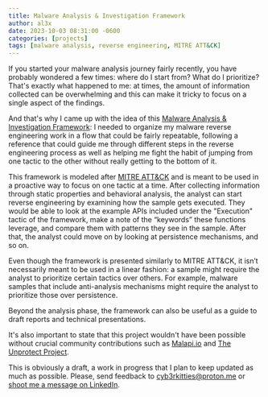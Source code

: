 ```yaml
---
title: Malware Analysis & Investigation Framework
author: al3x
date: 2023-10-03 08:31:00 -0600
categories: [projects]
tags: [malware analysis, reverse engineering, MITRE ATT&CK]
---
```


If you started your malware analysis journey fairly recently, you have probably wondered a few times: where do I start from? What do I prioritize? That's exactly what happened to me: at times, the amount of information collected can be overwhelming and this can make it tricky to focus on a single aspect of the findings.

And that's why I came up with the idea of this [Malware Analysis & Investigation Framework](https://docs.google.com/spreadsheets/d/1TfCJJmNhUQZ2eQnOFMjjx3hSurjAKj0l75YIP0Mr31g/edit#gid=1166422580): I needed to organize my malware reverse engineering work in a flow that could be fairly repeatable, following a reference that could guide me through different steps in the reverse engineering process as well as helping me fight the habit of jumping from one tactic to the other without really getting to the bottom of it.

This framework is modeled after [MITRE ATT&CK](https://attack.mitre.org/) and is meant to be used in a proactive way to focus on one tactic at a time. After collecting information through static properties and behavioral analysis, the analyst can start reverse engineering by examining how the sample gets executed. They would be able to look at the example APIs included under the "Execution" tactic of the framework, make a note of the “keywords” these functions leverage, and compare them with patterns they see in the sample. After that, the analyst could move on by looking at persistence mechanisms, and so on.

Even though the framework is presented similarly to MITRE ATT&CK, it isn’t necessarily meant to be used in a linear fashion: a sample might require the analyst to prioritize certain tactics over others. For example, malware samples that include anti-analysis mechanisms might require the analyst to prioritize those over persistence.

Beyond the analysis phase, the framework can also be useful as a guide to draft reports and technical presentations.

It's also important to state that this project wouldn't have been possible without crucial community contributions such as [Malapi.io](https://malapi.io) and [The Unprotect Project](https://unprotect.it).

This is obviously a draft, a work in progress that I plan to keep updated as much as possible. Please, send feedback to [cyb3rkitties@proton.me](cyb3rkitties@proton.me) or [shoot me a message on LinkedIn](https://www.linkedin.com/in/alexperotti
).
